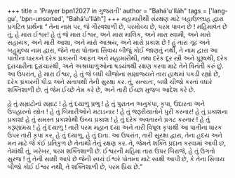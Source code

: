 +++
title = 'Prayer bpn12027 in ગુજરાતી'
author = "Bahá'u'lláh"
tags = ['lang-gu', 'bpn-unsorted', "Bahá'u'lláh"]
+++
મહામારીથી સંરક્ષણ માટે 
બહાઉલ્લાહ દ્વારા પ્રગટિત પ્રાર્થના
“ તેના નામ પર, જે ગૌરવશાળી છે, પરમોચ્ચ છે, પરમ પાવન છે ! મહિમાવંત છે તું, હે મારા ઈશ્વર! હે તું જે મારા ઈશ્વર, અને મારા માલિક, અને મારા સ્વામી, અને મારો સહાયક, અને મારી આશા, અને મારો આશ્રય, અને મારો પ્રકાશ છે ! હું તારા ગૂઢ અને બહુમુલ્ય નામ દ્વારા, જેને તારા પોતાના સિવાય બીજું કોઈ જાણતું નથી, તે નામ દ્વારા આ પાતીના ધારકને દરેક પ્રકારની આફત અને મહામારીથી, તથા દરેક દૂર સ્ત્રી અને પુરૂષથી, દરેક દૂરાચારીના દૂરાચારથી, અને અશ્રધ્ધાળુઓના ષડયંત્રથી રક્ષણ કરવા માટે તેને વિનંતી કરું છું. આ ઉપરાંત, હે મારા ઈશ્વર, હે તું જે બધી ચીજોના સામ્રાજ્યને તારા હાથમાં પકડી રહ્યો છે, દરેક પ્રકારની પીડા અને સંતાપથી તેની સુરક્ષા કર. તું, સત્યતઃ, બધી ચીજો કરતાં વધારે શક્તિશાળી છે. તું જેમ ઈચ્છે તેમ કરે છે, અને તારી ઈચ્છા મુજબ આદેશ કરે છે. 

હે તું સમ્રાટોનાં સમ્રાટ ! હે તું દયાળુ પ્રભુ ! હે તું પુરાતન અનુકંપા, કૃપા, ઉદારતા અને ઉપહારનો સ્ત્રોત ! હે તું બિમારીઓને મટાડનાર ! હે તું જરૂરીયાતોને પુરી કરનાર! હે તું પ્રકાશના પ્રકાશ! હે તું સમસ્ત પ્રકાશોથી ઉચ્ચ પ્રકાશ ! હે તું દરેક અવતારને પ્રગટ કરનાર ! હે તું કરૂણામય ! હે તું દયાળુ ! તારી પરમ મહાન દયા અને તારી વિપૂલ કૃપાથી આ પાતીના ધારક ઉપર તારી કૃપા કર, હે તું દયાળુ, હે તું દાતા. આ ઉપરાંત, તારી સુરક્ષા દ્વારા, તેના હૃદય અને મન માટે જે કંઈ પ્રતિકુળ છે તેનાથી તેનું રક્ષણ કર. તે, જેમને શક્તિ પ્રદાન કરવામાં આવી છ, તેમાંથી તું, ખરેખર, પરમ શક્તિશાળી છે. ઈશ્વરની મહિમા તારા ઉપર બિરાજે, હે તું ઉગતો સુરજ ! તું તેની સાક્ષી આપે છે જેની સ્વયં ઈશ્વરે પોતાના માટે સાક્ષી આપી છે, કે તેના સિવાય બીજો કોઈ ઈશ્વર નથી, તે શક્તિશાળી છે, પરમ પ્રિય છે.”
